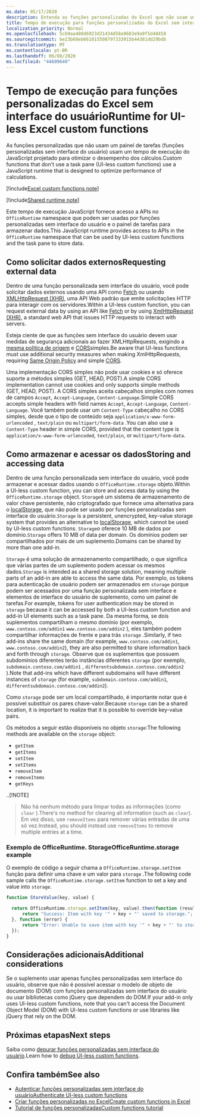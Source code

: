 ```yaml
---
ms.date: 05/17/2020
description: Entenda as funções personalizadas do Excel que não usam um painel de tarefas e seu tempo de execução JavaScript específico.
title: Tempo de execução para funções personalizadas do Excel sem interface do usuário
localization_priority: Normal
ms.openlocfilehash: 5cb9aa480d6923d31434d58a9683e9a9f5d48458
ms.sourcegitcommit: be23b68eb661015508797333915b44381dd29bdb
ms.translationtype: MT
ms.contentlocale: pt-BR
ms.lasthandoff: 06/08/2020
ms.locfileid: "44609640"
---
```

# <a name="runtime-for-ui-less-excel-custom-functions"></a><span data-ttu-id="fc85f-103">Tempo de execução para funções personalizadas do Excel sem interface do usuário</span><span class="sxs-lookup"><span data-stu-id="fc85f-103">Runtime for UI-less Excel custom functions</span></span>

<span data-ttu-id="fc85f-104">As funções personalizadas que não usam um painel de tarefas (funções personalizadas sem interface do usuário) usam um tempo de execução do JavaScript projetado para otimizar o desempenho dos cálculos.</span><span class="sxs-lookup"><span data-stu-id="fc85f-104">Custom functions that don't use a task pane (UI-less custom functions) use a JavaScript runtime that is designed to optimize performance of calculations.</span></span>

[!include[Excel custom functions note](../includes/excel-custom-functions-note.md)]

[!include[Shared runtime note](../includes/shared-runtime-note.md)]

<span data-ttu-id="fc85f-105">Este tempo de execução JavaScript fornece acesso a APIs no `OfficeRuntime` namespace que podem ser usadas por funções personalizadas sem interface do usuário e o painel de tarefas para armazenar dados.</span><span class="sxs-lookup"><span data-stu-id="fc85f-105">This JavaScript runtime provides access to APIs in the `OfficeRuntime` namespace that can be used by UI-less custom functions and the task pane to store data.</span></span>

## <a name="requesting-external-data"></a><span data-ttu-id="fc85f-106">Como solicitar dados externos</span><span class="sxs-lookup"><span data-stu-id="fc85f-106">Requesting external data</span></span>

<span data-ttu-id="fc85f-107">Dentro de uma função personalizada sem interface do usuário, você pode solicitar dados externos usando uma API como [Fetch](https://developer.mozilla.org/en-US/docs/Web/API/Fetch_API) ou usando [XMLHttpRequest (XHR)](https://developer.mozilla.org/en-US/docs/Web/API/XMLHttpRequest), uma API Web padrão que emite solicitações HTTP para interagir com os servidores.</span><span class="sxs-lookup"><span data-stu-id="fc85f-107">Within a UI-less custom function, you can request external data by using an API like [Fetch](https://developer.mozilla.org/en-US/docs/Web/API/Fetch_API) or by using [XmlHttpRequest (XHR)](https://developer.mozilla.org/en-US/docs/Web/API/XMLHttpRequest), a standard web API that issues HTTP requests to interact with servers.</span></span>

<span data-ttu-id="fc85f-108">Esteja ciente de que as funções sem interface do usuário devem usar medidas de segurança adicionais ao fazer XMLHttpRequests, exigindo a [mesma política de origem](https://developer.mozilla.org/en-US/docs/Web/Security/Same-origin_policy) e [CORS](https://www.w3.org/TR/cors/)simples.</span><span class="sxs-lookup"><span data-stu-id="fc85f-108">Be aware that UI-less functions must use additional security measures when making XmlHttpRequests, requiring [Same Origin Policy](https://developer.mozilla.org/en-US/docs/Web/Security/Same-origin_policy) and simple [CORS](https://www.w3.org/TR/cors/).</span></span>

<span data-ttu-id="fc85f-109">Uma implementação CORS simples não pode usar cookies e só oferece suporte a métodos simples (GET, HEAD, POST).</span><span class="sxs-lookup"><span data-stu-id="fc85f-109">A simple CORS implementation cannot use cookies and only supports simple methods (GET, HEAD, POST).</span></span> <span data-ttu-id="fc85f-110">A CORS simples aceita cabeçalhos simples com nomes de campos `Accept`, `Accept-Language`, `Content-Language`.</span><span class="sxs-lookup"><span data-stu-id="fc85f-110">Simple CORS accepts simple headers with field names `Accept`, `Accept-Language`, `Content-Language`.</span></span> <span data-ttu-id="fc85f-111">Você também pode usar um `Content-Type` cabeçalho no CORS simples, desde que o tipo de conteúdo seja `application/x-www-form-urlencoded` , `text/plain` ou `multipart/form-data` .</span><span class="sxs-lookup"><span data-stu-id="fc85f-111">You can also use a `Content-Type` header in simple CORS, provided that the content type is `application/x-www-form-urlencoded`, `text/plain`, or `multipart/form-data`.</span></span>

## <a name="storing-and-accessing-data"></a><span data-ttu-id="fc85f-112">Como armazenar e acessar os dados</span><span class="sxs-lookup"><span data-stu-id="fc85f-112">Storing and accessing data</span></span>

<span data-ttu-id="fc85f-113">Dentro de uma função personalizada sem interface do usuário, você pode armazenar e acessar dados usando o `OfficeRuntime.storage` objeto.</span><span class="sxs-lookup"><span data-stu-id="fc85f-113">Within a UI-less custom function, you can store and access data by using the `OfficeRuntime.storage` object.</span></span> <span data-ttu-id="fc85f-114">`Storage`é um sistema de armazenamento de valor chave persistente, não criptografado que fornece uma alternativa para o [localStorage](https://developer.mozilla.org/en-US/docs/Web/API/Window/localStorage), que não pode ser usado por funções personalizadas sem interface do usuário.</span><span class="sxs-lookup"><span data-stu-id="fc85f-114">`Storage` is a persistent, unencrypted, key-value storage system that provides an alternative to [localStorage](https://developer.mozilla.org/en-US/docs/Web/API/Window/localStorage), which cannot be used by UI-less custom functions.</span></span> <span data-ttu-id="fc85f-115">`Storage`o oferece 10 MB de dados por domínio.</span><span class="sxs-lookup"><span data-stu-id="fc85f-115">`Storage` offers 10 MB of data per domain.</span></span> <span data-ttu-id="fc85f-116">Os domínios podem ser compartilhados por mais de um suplemento.</span><span class="sxs-lookup"><span data-stu-id="fc85f-116">Domains can be shared by more than one add-in.</span></span>

<span data-ttu-id="fc85f-117">`Storage` é uma solução de armazenamento compartilhado, o que significa que várias partes de um suplemento podem acessar os mesmos dados.</span><span class="sxs-lookup"><span data-stu-id="fc85f-117">`Storage` is intended as a shared storage solution, meaning multiple parts of an add-in are able to access the same data.</span></span> <span data-ttu-id="fc85f-118">Por exemplo, os tokens para autenticação de usuário podem ser armazenados em `storage` porque podem ser acessados por uma função personalizada sem interface e elementos de interface do usuário de suplemento, como um painel de tarefas.</span><span class="sxs-lookup"><span data-stu-id="fc85f-118">For example, tokens for user authentication may be stored in `storage` because it can be accessed by both a UI-less custom function and add-in UI elements such as a task pane.</span></span> <span data-ttu-id="fc85f-119">Da mesma forma, se dois suplementos compartilham o mesmo domínio (por exemplo, `www.contoso.com/addin1` `www.contoso.com/addin2` ), eles também podem compartilhar informações de frente e para trás `storage` .</span><span class="sxs-lookup"><span data-stu-id="fc85f-119">Similarly, if two add-ins share the same domain (for example, `www.contoso.com/addin1`, `www.contoso.com/addin2`), they are also permitted to share information back and forth through `storage`.</span></span> <span data-ttu-id="fc85f-120">Observe que os suplementos que possuem subdomínios diferentes terão instâncias diferentes `storage` (por exemplo, `subdomain.contoso.com/addin1` , `differentsubdomain.contoso.com/addin2` ).</span><span class="sxs-lookup"><span data-stu-id="fc85f-120">Note that add-ins which have different subdomains will have different instances of `storage` (for example, `subdomain.contoso.com/addin1`, `differentsubdomain.contoso.com/addin2`).</span></span>

<span data-ttu-id="fc85f-121">Como `storage` pode ser um local compartilhado, é importante notar que é possível substituir os pares chave-valor.</span><span class="sxs-lookup"><span data-stu-id="fc85f-121">Because `storage` can be a shared location, it is important to realize that it is possible to override key-value pairs.</span></span>

<span data-ttu-id="fc85f-122">Os métodos a seguir estão disponíveis no objeto `storage`:</span><span class="sxs-lookup"><span data-stu-id="fc85f-122">The following methods are available on the `storage` object:</span></span>

 - `getItem`
 - `getItems`
 - `setItem`
 - `setItems`
 - `removeItem`
 - `removeItems`
 - `getKeys`

<span data-ttu-id="fc85f-123">.</span><span class="sxs-lookup"><span data-stu-id="fc85f-123">.</span></span>[!NOTE]
> <span data-ttu-id="fc85f-124">Não há nenhum método para limpar todas as informações (como `clear` ).</span><span class="sxs-lookup"><span data-stu-id="fc85f-124">There's no method for clearing all information (such as `clear`).</span></span> <span data-ttu-id="fc85f-125">Em vez disso, use `removeItems` para remover várias entradas de uma só vez.</span><span class="sxs-lookup"><span data-stu-id="fc85f-125">Instead, you should instead use `removeItems` to remove multiple entries at a time.</span></span>

### <a name="officeruntimestorage-example"></a><span data-ttu-id="fc85f-126">Exemplo de OfficeRuntime. Storage</span><span class="sxs-lookup"><span data-stu-id="fc85f-126">OfficeRuntime.storage example</span></span>

<span data-ttu-id="fc85f-127">O exemplo de código a seguir chama a `OfficeRuntime.storage.setItem` função para definir uma chave e um valor para `storage` .</span><span class="sxs-lookup"><span data-stu-id="fc85f-127">The following code sample calls the `OfficeRuntime.storage.setItem` function to set a key and value into `storage`.</span></span>

```js
function StoreValue(key, value) {

  return OfficeRuntime.storage.setItem(key, value).then(function (result) {
      return "Success: Item with key '" + key + "' saved to storage.";
  }, function (error) {
      return "Error: Unable to save item with key '" + key + "' to storage. " + error;
  });
}
```

## <a name="additional-considerations"></a><span data-ttu-id="fc85f-128">Considerações adicionais</span><span class="sxs-lookup"><span data-stu-id="fc85f-128">Additional considerations</span></span>

<span data-ttu-id="fc85f-129">Se o suplemento usar apenas funções personalizadas sem interface do usuário, observe que não é possível acessar o modelo de objeto de documento (DOM) com funções personalizadas sem interface do usuário ou usar bibliotecas como jQuery que dependem do DOM.</span><span class="sxs-lookup"><span data-stu-id="fc85f-129">If your add-in only uses UI-less custom functions, note that you can't access the Document Object Model (DOM) with UI-less custom functions or use libraries like jQuery that rely on the DOM.</span></span>

## <a name="next-steps"></a><span data-ttu-id="fc85f-130">Próximas etapas</span><span class="sxs-lookup"><span data-stu-id="fc85f-130">Next steps</span></span>
<span data-ttu-id="fc85f-131">Saiba como [depurar funções personalizadas sem interface do usuário](custom-functions-debugging.md).</span><span class="sxs-lookup"><span data-stu-id="fc85f-131">Learn how to [debug UI-less custom functions](custom-functions-debugging.md).</span></span>

## <a name="see-also"></a><span data-ttu-id="fc85f-132">Confira também</span><span class="sxs-lookup"><span data-stu-id="fc85f-132">See also</span></span>

* [<span data-ttu-id="fc85f-133">Autenticar funções personalizadas sem interface do usuário</span><span class="sxs-lookup"><span data-stu-id="fc85f-133">Authenticate UI-less custom functions</span></span>](custom-functions-authentication.md)
* [<span data-ttu-id="fc85f-134">Criar funções personalizadas no Excel</span><span class="sxs-lookup"><span data-stu-id="fc85f-134">Create custom functions in Excel</span></span>](custom-functions-overview.md)
* [<span data-ttu-id="fc85f-135">Tutorial de funções personalizadas</span><span class="sxs-lookup"><span data-stu-id="fc85f-135">Custom functions tutorial</span></span>](../tutorials/excel-tutorial-create-custom-functions.md)
